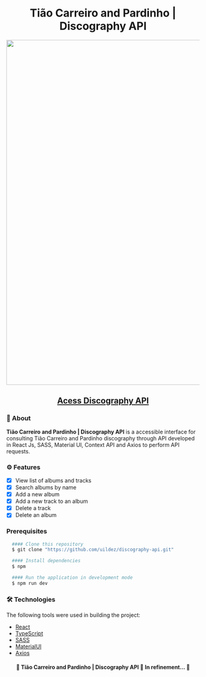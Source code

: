 <h1 align="center" color="white">Tião Carreiro and Pardinho | Discography API</strong></h1>

<div align="center"><img src="./src/assets/discography.gif" width="900"/></div>
<h2 align="center"><a color="white" href="https://discography-api.vercel.app/">Acess Discography API</a></h2> 

### 📕 About
**Tião Carreiro and Pardinho | Discography API** is a accessible interface for consulting Tião Carreiro and Pardinho discography through API developed in React Js, SASS, Material UI, Context API and Axios to perform API requests.

### ⚙️ Features
- [x] View list of albums and tracks
- [x] Search albums by name
- [x] Add a new album
- [x] Add a new track to an album
- [x] Delete a track
- [x] Delete an album

### Prerequisites
```bash
  #### Clone this repository
  $ git clone "https://github.com/uildez/discography-api.git"
```

```bash
  #### Install dependencies
  $ npm
```

```bash
  #### Run the application in development mode
  $ npm run dev
```

### 🛠 Technologies
The following tools were used in building the project:
- [React](https://pt-br.reactjs.org/)
- [TypeScript](https://www.typescriptlang.org/)
- [SASS](https://sass-lang.com/documentation)
- [MaterialUI](https://mui.com/material-ui/)
- [Axios](https://mui.com/material-ui/)

<h4 align="center">
🚧 Tião Carreiro and Pardinho | Discography API 🚀 In refinement... 🚧
</h4>
